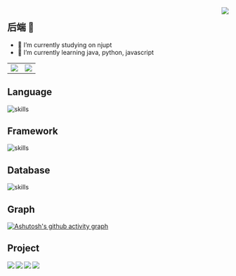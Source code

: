 <!-- ### Hi there 👋 -->

<!--
**yishian6/yishian6** is a ✨ _special_ ✨ repository because its `README.md` (this file) appears on your GitHub profile.

Here are some ideas to get you started:

- 🔭 I’m currently working on ...
- 🌱 I’m currently learning ...
- 👯 I’m looking to collaborate on ...
- 🤔 I’m looking for help with ...
- 💬 Ask me about ...
- 📫 How to reach me: ...
- 😄 Pronouns: ...
- ⚡ Fun fact: ...
-->

<img align="right" src="https://count.getloli.com/get/@:yishian6?theme=rule34">

## 后端 👋


- 🔭 I’m currently studying on njupt
- 🌱 I’m currently learning java, python, javascript

<!--
### **社交主页：**

 <img align="right" alt="GIF" src="./images/code.gif" width="430" height="100%" />


-   <a href="https://juejin.cn/user/1214304985296439/posts"><code><img height="20" width="50" src="./images/juejin.png"></code></a>：掘金优秀作者，发表了 30 篇技术文章，15万阅读。
-->

<table>
  <tr>
    <td>
      <center>
        <img src="https://github-readme-stats.vercel.app/api?username=yishian6&show_icons=true&theme=solarized-light&count_private=true&hide_border=true">
      </center>
    </td>
    <td>
      <center>
        <img src="https://github-readme-stats.vercel.app/api/top-langs/?username=yishian6&hide=css,html&hide_border=true">   
      </center>
    </td>
  </tr>
</table>

## Language
![skills](https://skillicons.dev/icons?i=c,java,python,javascript)
<!--
![skills](https://skillicons.dev/icons?i=c,python,lua)
--> 


## Framework
![skills](https://skillicons.dev/icons?i=spring,vue,flask,mybatis,springmvc,springboot,mybatis-plus)
<!--![skills](https://skillicons.dev/icons?i=react,vue,selenium,nestjs)
-->

## Database
![skills](https://skillicons.dev/icons?i=redis,mysql)
<!--
## Tech
![skills](https://skillicons.dev/icons?i=redis,figma,wasm,androidstudio,regex,ps)
-->

## Graph
[![Ashutosh's github activity graph](https://github-readme-activity-graph.vercel.app/graph?username=yishian6&theme=github)](https://github.com/ashutosh00710/github-readme-activity-graph)


## Project
<a href="https://github.com/yishian6/LogisticsDesign" style="margin-bottom:5px">
  <img align="left" src="https://github-readme-stats.vercel.app/api/pin/?username=yishian6&repo=LogisticsDesign" />
</a>
<a href="https://github.com/yishian6/SmartLogistics" style="margin-bottom:5px">
  <img align="left" src="https://github-readme-stats.vercel.app/api/pin/?username=yishian6&repo=SmartLogistics" />
</a>
<a href="https://github.com/yishian6/TfidfPractice" style="margin-bottom:5px">
  <img align="left" src="https://github-readme-stats.vercel.app/api/pin/?username=yishian6&repo=TfidfPractice" />
</a>
<a href="https://github.com//yishian6/LibraryManageSystem" style="margin-bottom:5px">
  <img align="left" src="https://github-readme-stats.vercel.app/api/pin/?username=yishian6&repo=LibraryManageSystem" />
</a>

